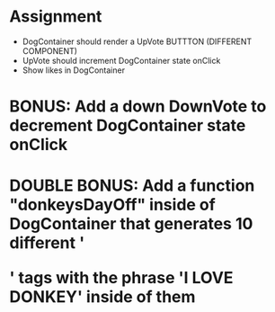 # Assignment
  - DogContainer should render a UpVote BUTTTON (DIFFERENT COMPONENT)
  - UpVote should increment DogContainer state onClick
  - Show likes in DogContainer
# BONUS: Add a down DownVote to decrement DogContainer state onClick

# DOUBLE BONUS: Add a function "donkeysDayOff" inside of DogContainer that generates 10 different '<p>' tags with the phrase 'I LOVE DONKEY' inside of them
